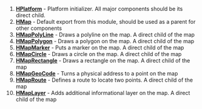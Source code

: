 1. **[HPlatform](#section-platform)** - Platform initializer. All major
   components should be its direct child.
1. **[HMap](#section-map)** - Default export from this module, should be used as
   a parent for other components
1. **[HMapPolyLine](#section-polyline)** - Draws a polyline on the map. A direct
   child of the map
1. **[HMapPolygon](#section-polygon)** - Draws a polygon on the map. A direct
   child of the map
1. **[HMapMarker](#section-marker)** - Puts a marker on the map. A direct child
   of the map
1. **[HMapCircle](#section-circle)** - Draws a circle on the map. A direct child
   of the map
1. **[HMapRectangle](#section-rectangle)** - Draws a rectangle on the map. A
   direct child of the map
1. **[HMapGeoCode](#section-geocoding)** - Turns a physical address to a point
   on the map
1. **[HMapRoute](#section-route)** - Defines a route to locate two points. A
   direct child of the map
1. **[HMapLayer](#section-layer)** - Adds additional informational layer on the
   map. A direct child of the map
   
